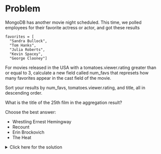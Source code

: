 # Problem
MongoDB has another movie night scheduled. This time, we polled employees for their favorite actress or actor, and got these results

    favorites = [
      "Sandra Bullock",
      "Tom Hanks",
      "Julia Roberts",
      "Kevin Spacey",
      "George Clooney"]

For movies released in the USA with a tomatoes.viewer.rating greater than or equal to 3, calculate a new field called num_favs that represets how many favorites appear in the cast field of the movie.

Sort your results by num_favs, tomatoes.viewer.rating, and title, all in descending order.

What is the title of the 25th film in the aggregation result?

Choose the best answer:
 - Wrestling Ernest Hemingway
 - Recount
 - Erin Brockovich
 - The Heat

<details>
  <summary>Click here for the solution</summary>
    <ul>
      <li>The Heat</li>
    </ul>
</details>
